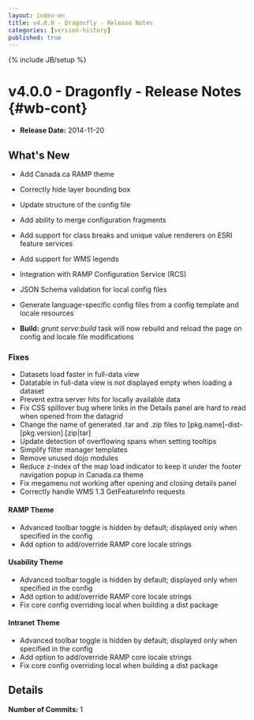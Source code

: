 ```yaml
---
layout: index-en
title: v4.0.0 - Dragonfly - Release Notes
categories: [version-history]
published: true
---
```

{% include JB/setup %}

# v4.0.0 - Dragonfly - Release Notes {#wb-cont}

<div class="toc"></div>

* **Release Date:** 2014-11-20

## What's New

* Add Canada.ca RAMP theme
* Correctly hide layer bounding box
* Update structure of the config file
* Add ability to merge configuration fragments
* Add support for class breaks and unique value renderers on ESRI feature services
* Add support for WMS legends
* Integration with RAMP Configuration Service (RCS)
* JSON Schema validation for local config files
* Generate language-specific config files from a config template and locale resources

* __Build:__ _grunt serve:build_ task will now rebuild and reload the page on config and locale file modifications

### Fixes

* Datasets load faster in full-data view
* Datatable in full-data view is not displayed empty when loading a dataset
* Prevent extra server hits for locally available data
* Fix CSS spillover bug where links in the Details panel are hard to read when opened from the datagrid
* Change the name of generated .tar and .zip files to \[pkg.name\]-dist-\[pkg.version\].[zip\|tar]
* Update detection of overflowing spans when setting tooltips
* Simplify filter manager templates
* Remove unused dojo modules
* Reduce z-index of the map load indicator to keep it under the footer navigation popup in Canada.ca theme
* Fix megamenu not working after opening and closing details panel
* Correctly handle WMS 1.3 GetFeatureInfo requests

#### RAMP Theme

* Advanced toolbar toggle is hidden by default; displayed only when specified in the config
* Add option to add/override RAMP core locale strings

#### Usability Theme

* Advanced toolbar toggle is hidden by default; displayed only when specified in the config
* Add option to add/override RAMP core locale strings
* Fix core config overriding local when building a dist package

#### Intranet Theme

* Advanced toolbar toggle is hidden by default; displayed only when specified in the config
* Add option to add/override RAMP core locale strings
* Fix core config overriding local when building a dist package


## Details

**Number of Commits:** 1

